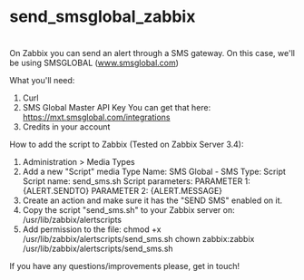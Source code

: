 #
# send_smsglobal_zabbix
#

On Zabbix you can send an alert through a SMS gateway. On this case, we'll be using SMSGLOBAL (www.smsglobal.com)

What you'll need:

1. Curl
2. SMS Global Master API Key
		You can get that here: https://mxt.smsglobal.com/integrations
3. Credits in your account

How to add the script to Zabbix (Tested on Zabbix Server 3.4):

1. Administration > Media Types
2. Add a new "Script" media Type
		Name: SMS Global - SMS
		Type: Script
		Script name: send_sms.sh
		Script parameters:
		PARAMETER 1: {ALERT.SENDTO}
		PARAMETER 2: {ALERT.MESSAGE}
3. Create an action and make sure it has the "SEND SMS" enabled on it.
4. Copy the script "send_sms.sh" to your Zabbix server on: /usr/lib/zabbix/alertscripts
5. Add permission to the file:
		chmod +x /usr/lib/zabbix/alertscripts/send_sms.sh
		chown zabbix:zabbix /usr/lib/zabbix/alertscripts/send_sms.sh

If you have any questions/improvements please, get in touch!
